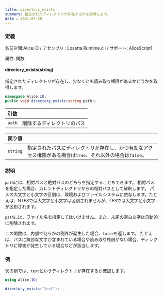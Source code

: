 ```yaml
---
title: directory_exists
summary: 指定されたディレクトリが存在するかを取得します。
date : 2021-07-28
---
```


### 定義
名前空間:Alice.IO / アセンブリ : Losetta.Runtime.dll / サポート: AliceScript1

属性: 関数

#### directory_exists(string)

指定されたディレクトリが存在し、少なくとも読み取り権限があるかどうかを取得します。

```cs title="AliceScript"
namespace Alice.IO;
public void directory_exists(string path);
```

|引数| |
|-|-|
|`path`|削除するディレクトリのパス|

|戻り値| |
|---|---|
|`string`|指定されたパスにディレクトリが存在し、かつ有効なアクセス権限がある場合は`true`、それ以外の場合は`false`。|
### 説明
`path`には、相対パスと絶対パスのどちらを指定することもできます。
相対パスを指定した場合、カレントディレクトリからの相対パスとして解釈します。
パスの大文字と小文字の区別は、環境およびファイルシステムに依存します。たとえば、NTFSでは大文字と小文字は区別されませんが、LFSでは大文字と小文字が区別されます。

`path`には、ファイル名を指定してはいけません。また、末尾の空白文字は自動的に削除されます。

この関数は、内部で何らかの例外が発生した場合、`false`を返します。
たとえば、パスに無効な文字が含まれている場合や読み取り権限がない場合、ディレクトリに障害が発生している場合などが該当します。
### 例
次の例では、`test`というディレクトリが存在するか確認します。

```cs title="AliceScript"
using Alice.IO;

directory_exists("test");
```